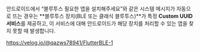안드로이드에서 “블루투스 필요한 앱을 설치해주세요”와 같은 시스템 메시지가 자동으로 뜨는 경우는 **블루투스 장치(BLE 또는 클래식 블루투스)**가 특정 **Custom UUID 서비스**를 제공하고, 이 서비스에 대해 안드로이드가 해당 장치를 처리할 수 있는 앱을 찾지 못할 때 발생합니다.


https://velog.io/@qazws78941/FlutterBLE-1